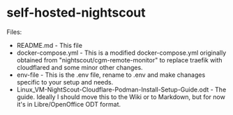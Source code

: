 # self-hosted-nightscout

Files:
- README.md - This file
- docker-compose.yml - This is a modified docker-compose.yml originally obtained from "nightscout/cgm-remote-monitor" to replace traefik with cloudflared and some minor other changes.
- env-file - This is the .env file, rename to .env and make chanages specific to your setup and needs.
- Linux_VM-NightScout-Cloudflare-Podman-Install-Setup-Guide.odt - The guide. Ideally I should move this to the Wiki or to Markdown, but for now it's in Libre/OpenOffice ODT format.

